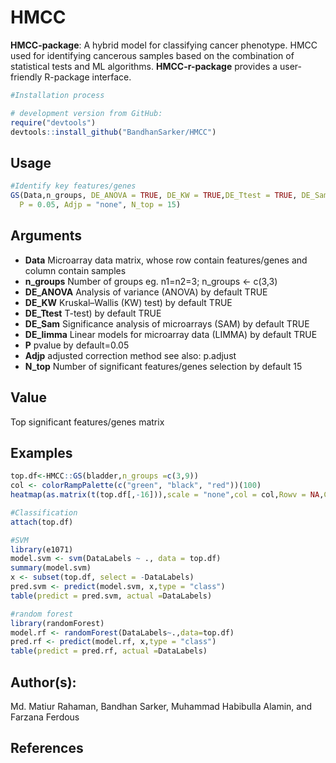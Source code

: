 # HMCC
**HMCC-package**: A hybrid model for classifying cancer phenotype. HMCC used for identifying cancerous samples based on the combination of statistical tests and ML algorithms.
**HMCC-r-package** provides a user-friendly R-package interface. 

```r
#Installation process

# development version from GitHub:
require("devtools")
devtools::install_github("BandhanSarker/HMCC")
```

## Usage
```r
#Identify key features/genes
GS(Data,n_groups, DE_ANOVA = TRUE, DE_KW = TRUE,DE_Ttest = TRUE, DE_Sam = TRUE, DE_limma = TRUE,
  P = 0.05, Adjp = "none", N_top = 15)
```
## Arguments
 
* **Data**   Microarray data matrix, whose row contain features/genes and column contain samples
* **n_groups**  Number of groups eg. n1=n2=3; n_groups <- c(3,3)
* **DE_ANOVA**  Analysis of variance (ANOVA) by default TRUE
* **DE_KW**    Kruskal–Wallis (KW) test) by default TRUE
* **DE_Ttest** T-test) by default TRUE
* **DE_Sam** Significance analysis of microarrays (SAM) by default TRUE
* **DE_limma** Linear models for microarray data (LIMMA) by default TRUE
* **P** pvalue by default=0.05
* **Adjp** adjusted correction method see also: p.adjust
* **N_top** Number of significant features/genes selection by default 15
 
## Value 
Top significant features/genes matrix

## Examples
```r
top.df<-HMCC::GS(bladder,n_groups =c(3,9))
col <- colorRampPalette(c("green", "black", "red"))(100)
heatmap(as.matrix(t(top.df[,-16])),scale = "none",col = col,Rowv = NA,Colv=NA)

#Classification
attach(top.df)

#SVM
library(e1071)
model.svm <- svm(DataLabels ~ ., data = top.df)
summary(model.svm)
x <- subset(top.df, select = -DataLabels)
pred.svm <- predict(model.svm, x,type = "class")
table(predict = pred.svm, actual =DataLabels)

#random forest
library(randomForest)
model.rf <- randomForest(DataLabels~.,data=top.df)
pred.rf <- predict(model.rf, x,type = "class")
table(predict = pred.rf, actual =DataLabels)

```
 
## Author(s): 
Md. Matiur Rahaman, Bandhan Sarker, Muhammad Habibulla Alamin, and Farzana Ferdous

## References
